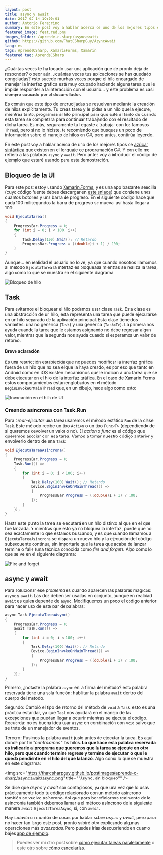 ```yaml
---
layout: post
title: async y await
date: 2017-02-14 19:00:01
author: Antonio Feregrino
summary: En este post voy a hablar acerca de uno de los mejores tipos de azúcar sintáctica que existen en el lenguaje de programación C#. Y con ello me refiero a las palabras async y await.
featured_image: featured.png
images_folder: /aprende-c-sharp/asyncawait/
github: https://github.com/ThatCSharpGuy/AsyncAwait
lang: es
tags: AprendeCSharp, XamarinForms, Xamarin
featured_tag: AprendeCSharp
---
```


¿Cuántas veces te ha tocado usar una aplicación que de pronto deja de responder? o peor aún, ¿cuántas veces tus aplicaciones se han quedado congeladas? esto sucede muchas veces porque el hilo encargado de manejar la interfaz gráfica está muy ocupado haciendo alguna tarea que le impide responder a la interacción con el usuario... y este problema es casi siempre causado por el desarrollador.  

Es común que este tipo de encrucijadas se resuelvan mediante la creación de hilos explícitamente. Tu creas tarea y le pides a un hilo que la ejecute, mientras tanto, programas al hilo principal para que esté al tanto de cuando esta tarea se completara para continuar trabajando con el resultado de dicha tarea. Es más, seguramente tu llegaste a trabajar con los famosos `Thread`, pero si no lo hiciste, te recomiendo que busques un poco de información sobre el manejo de hilos en C#, pero antes, continúa leyendo.   

En este post voy a hablar acerca de uno de los mejores tipos de <a href="../../tv/azucar-sintactica">azúcar sintáctica</a> que existen en el lenguaje de programación C#. Y con ello me refiero a las palabras `async` y `await`. Pero antes voy a introducir el código de ejemplo que estaré usando para esta demostración.

## Bloqueo de la UI

Para este post estoy usando <a href="../../tv/xamarin-forms" target="_blank">Xamarin.Forms</a>, y es una app bastante sencilla (cuyo código fuente debes descargar en <a href="https://github.com/ThatCSharpGuy/AsyncAwait" target="_blank">este enlace</a>) que contiene unos cuantos botones y una barra de progreso. En el siguiente código hace que cada 100 milisegundos la barra de progreso se mueva, así hasta llegar a 100:

```csharp  
void EjecutaTarea()
{
    ProgressBar.Progress = 0;
    for (int i = 0; i < 100; i++)
    {
        Task.Delay(100).Wait(); // Retardo
        ProgressBar.Progress = ((double)i + 1) / 100;
    }
}
```  

Aunque... en realidad el usuario no lo ve, ya que cuando nosotros llamamos al método `EjecutaTarea` la interfaz es bloqueada mientras se realiza la tarea, algo como lo que se muestra en el siguiente diagrama:  

<img src="https://thatcsharpguy.github.io/postimages/aprende-c-sharp/asyncawait/normal.png" title="Bloqueo de hilo" />

## Task  
Para evitarnos el bloquear el hilo podemos usar clase `Task`. Esta clase es una abstracción de un hilo, esta representa una tarea que puede ejecutarse en un hilo separado de la aplicación principal. Esta clase tiene dos variantes: una no genérica (`Task`) y una genérica (`Task<T>`). La primera nos ayuda cuando la tarea que le estamos asignando no debe regresar algun valor, mientras que la segunda nos ayuda cuando sí esperamos un valor de retorno.  

#### Breve aclaración  
Es una restricción establecida que no puedes modificar la interfaz gráfica fuera de un hilo que no sea el que la haya creado, es por eso que tanto en Android como en iOS existen mecanismos que le indican a una tarea que se debe ejecutar en el hilo de la interfaz gráfica. En el caso de Xamarin.Forms estos comportamientos están englobados en el método `BeginInvokeOnMainThread` que, en un dibujo, hace algo como esto:

<img src="https://thatcsharpguy.github.io/postimages/aprende-c-sharp/asyncawait/begin-invoke.png" title="Invocación en el hilo de UI" />

### Creando asincronía con Task.Run  
Para *crear-ejecutar* una tarea usaremos el método estático `Run` de la clase `Task`. Este método recibe un tipo `Action` o un tipo `Func<T>` (dependiendo de si queremos devolver un valor o no). El *action* o *func* es el código que queremos asociar con esa tarea. Vamos a tomar nuestro código anterior y envolverlo dentro de una `Task`:

```csharp  
void EjecutaTareaAsincrona()
{
    ProgressBar.Progress = 0;
    Task.Run(() =>
    {
        for (int i = 0; i < 100; i++)
        {
            Task.Delay(100).Wait(); // Retardo
            Device.BeginInvokeOnMainThread(() =>
            {
                ProgressBar.Progress = ((double)i + 1) / 100;
            });
        }
    });
}
```  

Hasta este punto la tarea se ejecutará en un hilo distinto al que en el que fue lanzada. Y mientras que esto ya no bloquea la interfaz, puede que no sea exactamente lo que estamos buscando, y es que cuando llamamos a `EjecutaTareaAsincrona` se dispara un nuevo hilo y la ejecución del código subsecuente continua, sin importarle que la tarea que acaba de lanzar termine o falle (una técnica conocida como *fire and forget*). Algo como lo que se ve en el siguiente diagrama:  

<img src="https://thatcsharpguy.github.io/postimages/aprende-c-sharp/asyncawait/simple-task.png" title="Fire and forget" />

## async y await  
Para solucionar ese *problema* es cuando aparecen las palabras mágicas: `async` y `await`. Las dos deben ser usadas en conjunto, aunque en realidad `await` es quien depende de `async`. Modifiquemos un poco el código anterior para hacer uso de este par de palabras:  

```csharp  
async Task EjecutaTareaAsync()
{
    ProgressBar.Progress = 0;
    await Task.Run(() =>
    {
        for (int i = 0; i < 100; i++)
        {
            Task.Delay(100).Wait(); // Retardo
            Device.BeginInvokeOnMainThread(() =>
            {
                ProgressBar.Progress = ((double)i + 1) / 100;
            });
        }
    });
}
```  

Primero, ¿notaste la palabra `async` en la firma del método? esta palabra reservada tiene una sola función: habilitar la palabra `await` dentro del cuerpo del método.  

Segundo: Cambió el tipo de retorno del método de `void` a `Task`, esto es una práctica estándar, ya que `Task` nos ayudará en el manejo de las excepciones que puedan llegar a ocurrir mientras se ejecuta el código. Recuerda: no es buena idea usar `async` en combinación con `void` salvo que se trate de un manejador de eventos.

Tercero: Pusimos la palabra `await` justo antes de ejecutar la tarea. Es aquí donde por fin *"controlamos"* los hilos. **Lo que hace esta palabra reservada es indicarle al programa que queremos que la tarea se ejecute en otro hilo, pero que cuando termine regrese y termine de ejecutar lo que le quedó pendiente en el hilo del que la lanzó**. Algo como lo que se muestra en este diagrama:

<img src="https://thatcsharpguy.github.io/postimages/aprende-c-sharp/asyncawait/async.png" title=""Async, sin bloqueo"" />

Se dice que *async* y *await* son contagiosos, ya que una vez que lo usas prácticamente todo tu código relacionado con un método asíncrono también se vuelve asíncrono. Así que para beneficiarnos realmente de la asincronía también debemos llamar a el método asíncrono de la siguiente manera `await EjecutaTareaAsync`, sí, con `await`. 

Hay todavía un montón de cosas por hablar sobre *async* y *await*, pero para no hacer tan largo este post, pronto subiré otro explicando algunas operaciones más *avanzadas*. Pero puedes irlas descubriendo en cuanto bajes <a href="https://github.com/ThatCSharpGuy/AsyncAwait" target="_blank">app de ejemplo</a>.  

> Puedes ver mi otro post sobre <a href="..\async-await-2" target="_blank">cómo ejecutar tareas paralelamente</a> o este otro sobre <a href="..\async-await-3" target="_blank">cómo cancelarlas</a>.